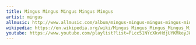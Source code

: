 ```yaml
---
title: Mingus Mingus Mingus Mingus Mingus
artist: mingus
allmusic: http://www.allmusic.com/album/mingus-mingus-mingus-mingus-mingus-mw0000653088
wikipedia: https://en.wikipedia.org/wiki/Mingus_Mingus_Mingus_Mingus_Mingus
youtube: https://www.youtube.com/playlist?list=PLcc51NYcXkvHdjUYKMkeyJ8325co6WS7S
---
```

